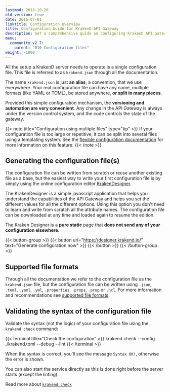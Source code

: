 ```yaml
---
lastmod: 2018-10-20
old_version: true
date: 2016-07-01
linktitle: Configuration overview
title: Configuration Guide for KrakenD API Gateway
description: Get a comprehensive guide on configuring KrakenD API Gateway to optimize and streamline your API management processes
menu:
  community_v2.7:
    parent: "010 Configuration files"
weight: -1000
---
```

All the setup a KrakenD server needs to operate is a single configuration file. This file is referred to as `krakend.json` through all the documentation.

The name `krakend.json` is just **an alias**, a convention, that we use everywhere. Your real configuration file can have any name, multiple formats (like YAML or TOML), be stored anywhere, **or split in many pieces**.

Provided this simple configuration mechanism, the **versioning and automation are very convenient**. Any change in the API Gateway is always under the version control system, and the code controls the state of the gateway.


{{< note title="Configuration using multiple files" type="tip" >}}
If your configuration file is too large or repetitive, it can be split into several files using a templating system. See the [flexible configuration documentation](/docs/v2.7/configuration/flexible-config/) for more information on this feature.
{{< /note >}}


## Generating the configuration file(s)
The configuration file can be written from scratch or reuse another existing file as a base, but the easiest way to write your first configuration file is by simply using the online configuration editor [KrakenDesigner](/docs/v2.7/configuration/designer/).

The KrakenDesigner is a simple javascript application that helps you understand the capabilities of the API Gateway and helps you set the different values for all the different options. Using this option you don't need to learn and write from scratch all the attribute names. The configuration file can be downloaded at any time and loaded again to resume the edition.

The Kraken Designer is a **pure static** page that **does not send any of your configuration elsewhere**.

{{< button-group >}}
{{< button url="https://designer.krakend.io/" text="Generate configuration now" >}}
{{< /button >}}
{{< /button-group >}}

## Supported file formats
Through all the documentation we refer to the configuration file as the `krakend.json` file, but the configuration file can be written using `.json`, `.toml`, `.yaml`, `.yml`, `.properties`, `.props`, `.prop` or `.hcl`. For more information and recommendations see [supported file formats](/docs/v2.7/configuration/supported-formats/).

## Validating the syntax of the configuration file
Validate the syntax (not the logic) of your configuration file using the `krakend check` command:

{{< terminal title="Check the configuration" >}}
krakend check --config ./krakend.toml --debug --lint
{{< /terminal >}}

When the syntax is correct, you'll see the message `Syntax OK!`, otherwise the error is shown.

You can also start the service directly as this is done right before the server starts (except the linting).

Read more about [`krakend check`](/docs/v2.7/configuration/check/)
